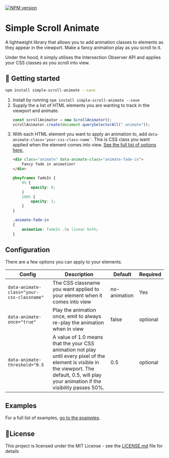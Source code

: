 <span class="badge-npmversion"><a href="https://www.npmjs.com/package/simple-scroll-animate" title="View this project on NPM"><img src="https://img.shields.io/npm/v/badges.svg" alt="NPM version" /></a></span>

# Simple Scroll Animate

A lightweight library that allows you to add animation classes to elements as they appear in the viewport. Make a fancy animation play as you scroll to it.

Under the hood, it simply utilises the Intersection Observer API and applies your CSS classes as you scroll into view.

## 🚀 Getting started

```bash
npm install simple-scroll-animate --save
```

1. Install by running `npm install simple-scroll-animate --save`
2. Supply the a list of HTML elements you are wanting to track in the viewport and animate. 
    ```js
    const scrollAnimator = new ScrollAnimator();
    scrollAnimator.create(document.querySelectorAll(".animate"));
    ```
3. With each HTML element you want to apply an animation to, add `data-animate-class='your-css-class-name'`. This is CSS class you want applied when the element comes into view. [See the full list of options here.](./Configuration)
    ```html
    <div class="animate" data-animate-class="animate-fade-in">
        Fancy fade in animation!
    </div>
    ```
    ```css
    @keyframes fadeIn {
        0% {
            opacity: 0;
        }
        100% {
            opacity: 1;
        }
    }

    .animate-fade-in 
    {
        animation: fadeIn .5s linear both;
    }
    ```


## Configuration
There are a few options you can apply to your elements. 

| Config      | Description | Default  | Required  |
| ----------- | ----------- |--------- | --------- |
| `data-animate-class="your-css-classname"` | The CSS classname you want applied to your element when it comes into view | no-animation | Yes |
| `data-animate-once="true"` | Play the animation once, emit to always re-play the animation when in view  | false | optional |
| `data-animate-threshold="0.5` | A value of 1.0 means that the your CSS animation not play until every pixel of the element is visible in the viewport. The default, 0.5, will play your animation if the visibility passes 50%. | 0.5 |  optional |

## Examples
For a full list of examples, [go to the examples](/Examples). 

## 📝License
This project is licensed under the MIT License - see the [LICENSE.md](LICENSE.md) file for details
